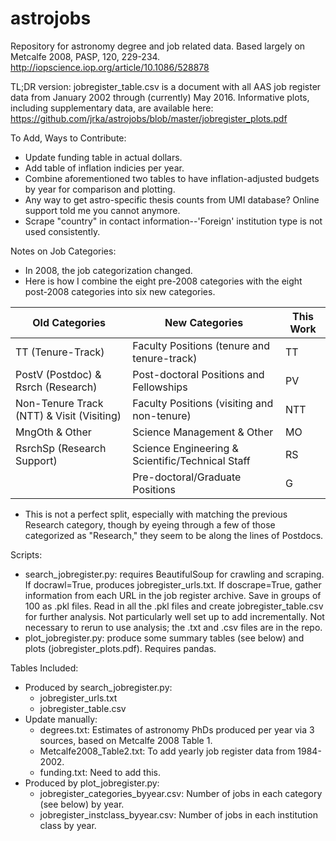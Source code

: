 # astrojobs

Repository for astronomy degree and job related data. Based largely on Metcalfe 2008, PASP, 120, 229-234.
http://iopscience.iop.org/article/10.1086/528878

TL;DR version: jobregister\_table.csv is a document with all AAS job register data from
January 2002 through (currently) May 2016. Informative plots, including supplementary data,
are available here: https://github.com/jrka/astrojobs/blob/master/jobregister_plots.pdf

To Add, Ways to Contribute:
- Update funding table in actual dollars.
- Add table of inflation indicies per year.
- Combine aforementioned two tables to have inflation-adjusted budgets by year for comparison and plotting.
- Any way to get astro-specific thesis counts from UMI database? Online support told me you cannot anymore.
- Scrape "country" in contact information--'Foreign' institution type is not used consistently.

Notes on Job Categories:
- In 2008, the job categorization changed.
- Here is how I combine the eight pre-2008 categories with the eight post-2008 categories into six new categories.

| Old Categories                             | New Categories                                   | This Work |
|--------------------------------------------|--------------------------------------------------|-----------|
| TT (Tenure-Track)                          | Faculty Positions (tenure and tenure-track)      | TT        |
| PostV (Postdoc) & Rsrch (Research)         | Post-doctoral Positions and Fellowships          | PV        |
| Non-Tenure Track (NTT)  & Visit (Visiting) | Faculty Positions (visiting and non-tenure)      | NTT       |
| MngOth & Other                             | Science Management & Other                       | MO        |
| RsrchSp (Research Support)                 | Science Engineering & Scientific/Technical Staff | RS        |
|                                            | Pre-doctoral/Graduate Positions                  | G         |

- This is not a perfect split, especially with matching the previous Research category, though
by eyeing through a few of those categorized as "Research," they seem to be along the lines of Postdocs.

Scripts:
- search_jobregister.py: requires BeautifulSoup for crawling and scraping.
    If docrawl=True, produces jobregister\_urls.txt.
    If doscrape=True, gather information from each URL in the job register archive.
    Save in groups of 100 as .pkl files.
    Read in all the .pkl files and create jobregister\_table.csv for further analysis.
    Not particularly well set up to add incrementally.
    Not necessary to rerun to use analysis; the .txt and .csv files are in the repo.
- plot\_jobregister.py: produce some summary tables (see below) and plots (jobregister\_plots.pdf). Requires pandas.

Tables Included:
- Produced by search\_jobregister.py:
    - jobregister\_urls.txt
    - jobregister\_table.csv
- Update manually:
    - degrees.txt: Estimates of astronomy PhDs produced per year via 3 sources, based on Metcalfe 2008 Table 1.
    - Metcalfe2008_Table2.txt: To add yearly job register data from 1984-2002.
    - funding.txt: Need to add this.
- Produced by plot\_jobregister.py:
    - jobregister\_categories_byyear.csv: Number of jobs in each category (see below) by year.
    - jobregister\_instclass_byyear.csv: Number of jobs in each institution class by year.
